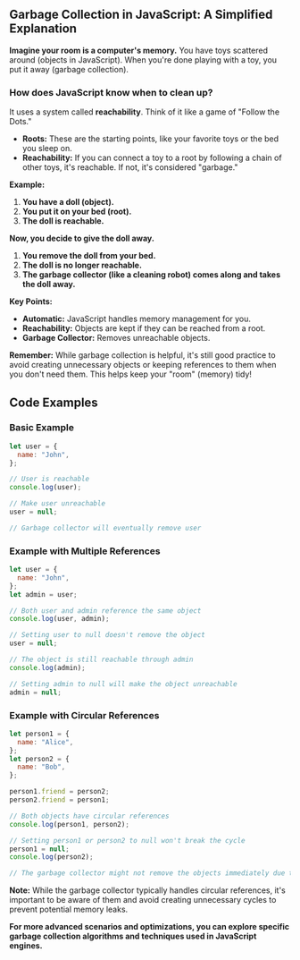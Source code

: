 ## Garbage Collection in JavaScript: A Simplified Explanation

**Imagine your room is a computer's memory.** You have toys scattered around (objects in JavaScript). When you're done playing with a toy, you put it away (garbage collection).

### How does JavaScript know when to clean up?

It uses a system called **reachability**. Think of it like a game of "Follow the Dots."

- **Roots:** These are the starting points, like your favorite toys or the bed you sleep on.
- **Reachability:** If you can connect a toy to a root by following a chain of other toys, it's reachable. If not, it's considered "garbage."

**Example:**

1. **You have a doll (object).**
2. **You put it on your bed (root).**
3. **The doll is reachable.**

**Now, you decide to give the doll away.**

1. **You remove the doll from your bed.**
2. **The doll is no longer reachable.**
3. **The garbage collector (like a cleaning robot) comes along and takes the doll away.**

**Key Points:**

- **Automatic:** JavaScript handles memory management for you.
- **Reachability:** Objects are kept if they can be reached from a root.
- **Garbage Collector:** Removes unreachable objects.

**Remember:** While garbage collection is helpful, it's still good practice to avoid creating unnecessary objects or keeping references to them when you don't need them. This helps keep your "room" (memory) tidy!

## Code Examples

### Basic Example

```javascript
let user = {
  name: "John",
};

// User is reachable
console.log(user);

// Make user unreachable
user = null;

// Garbage collector will eventually remove user
```

### Example with Multiple References

```javascript
let user = {
  name: "John",
};
let admin = user;

// Both user and admin reference the same object
console.log(user, admin);

// Setting user to null doesn't remove the object
user = null;

// The object is still reachable through admin
console.log(admin);

// Setting admin to null will make the object unreachable
admin = null;
```

### Example with Circular References

```javascript
let person1 = {
  name: "Alice",
};
let person2 = {
  name: "Bob",
};

person1.friend = person2;
person2.friend = person1;

// Both objects have circular references
console.log(person1, person2);

// Setting person1 or person2 to null won't break the cycle
person1 = null;
console.log(person2);

// The garbage collector might not remove the objects immediately due to the circular reference
```

**Note:** While the garbage collector typically handles circular references, it's important to be aware of them and avoid creating unnecessary cycles to prevent potential memory leaks.

**For more advanced scenarios and optimizations, you can explore specific garbage collection algorithms and techniques used in JavaScript engines.**
